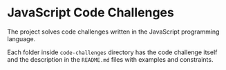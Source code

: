 # JavaScript Code Challenges

The project solves code challenges written in the JavaScript programming language.

Each folder inside `code-challenges` directory has the code challenge itself and the description in the `README.md` files with examples and constraints.

